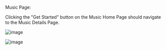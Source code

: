 Music Page:

Clicking the "Get Started" button on the Music Home Page should navigate to the Music Details Page.

![image](https://github.com/user-attachments/assets/cdfb61fb-a8f0-4250-addb-1e025cb6dd54)

 ![image](https://github.com/user-attachments/assets/090fb84b-7d8b-4e08-83cb-5d796ec360ed)




